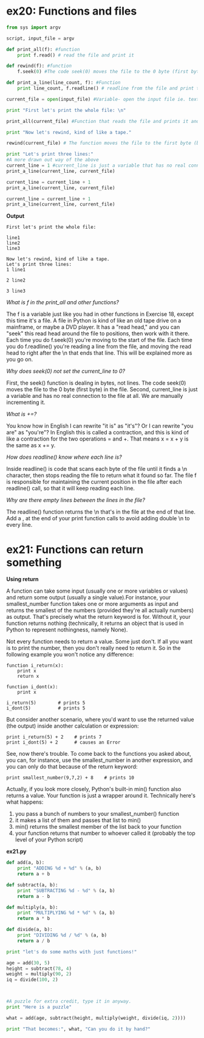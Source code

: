 # ex20: Functions and files
```python
from sys import argv

script, input_file = argv

def print_all(f): #function
    print f.read() # read the file and print it

def rewind(f): #function
    f.seek(0) #The code seek(0) moves the file to the 0 byte (first byte) in the file

def print_a_line(line_count, f): #Function
    print line_count, f.readline() # readline from the file and print the line with a line count

current_file = open(input_file) #Variable- open the input file ie. text.txt

print "First let's print the whole file: \n"

print_all(current_file) #Function that reads the file and prints it and a variable that opens the input file ie text.txt

print "Now let's rewind, kind of like a tape."

rewind(current_file) # The function moves the file to the first byte (byte 0) in the file. ie. 'resets' the file

print "Let's print three lines:"
#A more drawn out way of the above
current_line = 1 #current_line is just a variable that has no real connection to the file. It is manually incremented
print_a_line(current_line, current_file)

current_line = current_line + 1
print_a_line(current_line, current_file)

current_line = current_line + 1
print_a_line(current_line, current_file)
```
**Output**
```
First let's print the whole file:

line1
line2
line3

Now let's rewind, kind of like a tape.
Let's print three lines:
1 line1

2 line2

3 line3
```
*What is f in the print_all and other functions?*

The f is a variable just like you had in other functions in Exercise 18, except this time it's a file. A file in Python is kind of like an old tape drive on a mainframe, or maybe a DVD player. It has a "read head," and you can "seek" this read head around the file to positions, then work with it there. Each time you do f.seek(0) you're moving to the start of the file. Each time you do f.readline() you're reading a line from the file, and moving the read head to right after the \n that ends that line. This will be explained more as you go on.

*Why does seek(0) not set the current_line to 0?*

First, the seek() function is dealing in bytes, not lines. The code seek(0) moves the file to the 0 byte (first byte) in the file. Second, current_line is just a variable and has no real connection to the file at all. We are manually incrementing it.

*What is +=?*

You know how in English I can rewrite "it is" as "it's"? Or I can rewrite "you are" as "you're"? In English this is called a contraction, and this is kind of like a contraction for the two operations = and +. That means x = x + y is the same as x += y.

*How does readline() know where each line is?*

Inside readline() is code that scans each byte of the file until it finds a \n character, then stops reading the file to return what it found so far. The file f is responsible for maintaining the current position in the file after each readline() call, so that it will keep reading each line.

*Why are there empty lines between the lines in the file?*

The readline() function returns the \n that's in the file at the end of that line. Add a , at the end of your print function calls to avoid adding double \n to every line.

# ex21: Functions can return something

**Using return**

A function can take some input (usually one or more variables or values) and return some output (usually a single value).For instance, your smallest_number function takes one or more arguments as input and returns the smallest of the numbers (provided they're all actually numbers) as output. That's precisely what the return keyword is for. Without it, your function returns nothing (technically, it returns an object that is used in Python to represent nothingness, namely None).

Not every function needs to return a value. Some just don't. If all you want is to print the number, then you don't really need to return it. So in the following example you won't notice any difference:
```
function i_return(x):
    print x
    return x

function i_dont(x):
    print x

i_return(5)        # prints 5
i_dont(5)          # prints 5
```
But consider another scenario, where you'd want to use the returned value (the output) inside another calculation or expression:

```
print i_return(5) + 2    # prints 7
print i_dont(5) + 2      # causes an Error
```
See, now there's trouble. To come back to the functions you asked about, you can, for instance, use the smallest_number in another expression, and you can only do that because of the return keyword:

```
print smallest_number(9,7,2) + 8    # prints 10
```
Actually, if you look more closely, Python's built-in min() function also returns a value. Your function is just a wrapper around it. Technically here's what happens:

1. you pass a bunch of numbers to your smallest_number() function
2. it makes a list of them and passes that list to min()
3. min() returns the smallest member of the list back to your function
4. your function returns that number to whoever called it (probably the top level of your Python script)

**ex21.py**
```python
def add(a, b):
    print "ADDING %d + %d" % (a, b)
    return a + b

def subtract(a, b):
    print "SUBTRACTING %d - %d" % (a, b)
    return a - b

def multiply(a, b):
    print "MULTIPLYING %d * %d" % (a, b)
    return a * b

def divide(a, b):
    print "DIVIDING %d / %d" % (a, b)
    return a / b

print "let's do some maths with just functions!"

age = add(30, 5)
height = subtract(78, 4)
weight = multiply(90, 2)
iq = divide(100, 2)



#A puzzle for extra credit, type it in anyway.
print "Here is a puzzle"

what = add(age, subtract(height, multiply(weight, divide(iq, 2))))

print "That becomes:", what, "Can you do it by hand?"
```

